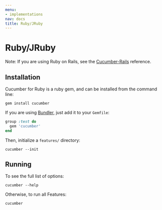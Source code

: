 ```yaml
---
menu:
- implementations
nav: docs
title: Ruby/JRuby
---
```


# Ruby/JRuby

Note: If you are using Ruby on Rails, see the [Cucumber-Rails](/implementations/ruby/ruby-on-rails/) reference.

## Installation

Cucumber for Ruby is a ruby gem, and can be installed from the command line:

```
gem install cucumber
```

If you are using [Bundler](http://gembundler.com/), just add it to your `Gemfile`:

```ruby
group :test do
  gem 'cucumber'
end
```

Then, initialize a `features/` directory:

```
cucumber --init
```

## Running

To see the full list of options:

```
cucumber --help
```

Otherwise, to run all Features:

```
cucumber
```
